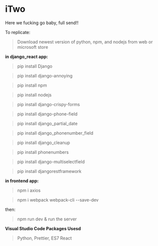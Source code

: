 # iTwo
Here we fucking go baby, full send!!


To replicate:

>Download newest version of python, npm, and nodejs from web or microsoft store

**in django_react app:**

>pip install Django

>pip install django-annoying

>pip install npm

>pip install nodejs

>pip install django-crispy-forms

>pip install django-phone-field

>pip install django_partial_date

>pip install django_phonenumber_field

>pip install django_cleanup

>pip install phonenumbers

>pip install django-multiselectfield

>pip install djangorestframework


**in frontend app:**

>npm i axios 

>npm i webpack webpack-cli --save-dev


then:

>npm run dev & run the server


**Visual Studio Code Packages Usesd**
> Python, Prettier, ES7 React
